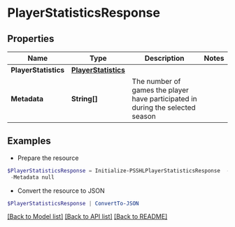 # PlayerStatisticsResponse
## Properties

Name | Type | Description | Notes
------------ | ------------- | ------------- | -------------
**PlayerStatistics** | [**PlayerStatistics**](PlayerStatistics.md) |  | 
**Metadata** | **String[]** | The number of games the player have participated in during the selected season | 

## Examples

- Prepare the resource
```powershell
$PlayerStatisticsResponse = Initialize-PSSHLPlayerStatisticsResponse  -PlayerStatistics null `
 -Metadata null
```

- Convert the resource to JSON
```powershell
$PlayerStatisticsResponse | ConvertTo-JSON
```

[[Back to Model list]](../README.md#documentation-for-models) [[Back to API list]](../README.md#documentation-for-api-endpoints) [[Back to README]](../README.md)

